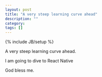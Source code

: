 ```yaml
---
layout: post
title: "A very steep learning curve ahead"
description: ""
category: 
tags: []
---
```

{% include JB/setup %}


A very steep learning curve ahead.


I am going to dive to React Native

God bless me.